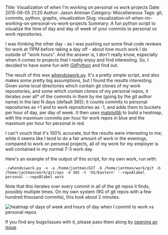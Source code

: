 Title: Visualization of when I'm working on personal vs work projects
Date: 2015-06-05 21:20
Author: Jason Antman
Category: Miscellaneous
Tags: git, commits, python, graphs, visualization
Slug: visualization-of-when-im-working-on-personal-vs-work-projects
Summary: A fun python script to visualize the time of day and day of week of your commits to personal vs work repositories.

I was thinking the other day - as I was pushing out some final code reviews for work at 11PM before taking a day off -
about how much work I do outside of "work hours". And the answer is, I don't really know, especially when it comes to
projects that I really enjoy and find interesting. So, I decided to have some fun with [GitPython](https://github.com/gitpython-developers/GitPython)
and find out.

The result of this was [whendoiwork.py](https://github.com/jantman/misc-scripts/blob/master/whendoiwork.py). It's a pretty simple script,
and also makes some pretty big assumptions, but I found the results interesting. Given some local directories which contain git clones
of my work repositories, and some which contain clones of my personal repos, it iterates over all\* of the commits in them by me
(going by the git author name) in the last N days (default 365); it counts commits to personal repositories as +1 and to work
repositories as -1, and adds them to buckets per hour of day, per day of week. It then uses [matplotlib](http://matplotlib.org/)
to build a heatmap, with the maximum commits per hour for work repos in blue and the maximum per hour for personal in red.

I can't vouch that it's 100% accurate, but the results were interesting to me; while it seems like I tend to do a fair amount
of work in the evenings, compared to work on personal projects, all of my work for my employer is well contained in my normal
7-3 work day.

Here's an example of the output of this script, for my own work, run with:

    ./whendoiwork.py -v -a /home/jantman/GIT -b /home/jantman/work/git -b /home/jantman/work/git/ops -d 365 -t 'US/Eastern' --repoAlabel personal --repoBlabel work

Note that this iterates over every commit in all of the git repos it finds, possibly multiple times. On my own
system (9G of git repos with a few hundred thousand commits), this took about 2 minutes.

![heatmap of days of week and hours of day when I commit to work vs personal repos](https://raw.githubusercontent.com/jantman/misc-scripts/master/whendoiwork.png)

If you find any bugs/issues with it, please pass them along by [opening an issue](https://github.com/jantman/misc-scripts/issues).
